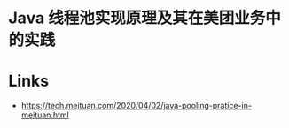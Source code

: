 # Java 线程池实现原理及其在美团业务中的实践

# Links

- https://tech.meituan.com/2020/04/02/java-pooling-pratice-in-meituan.html
